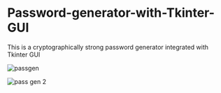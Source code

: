 # Password-generator-with-Tkinter-GUI

This is a cryptographically strong password generator integrated with Tkinter GUI


![passgen](https://user-images.githubusercontent.com/89039455/205440555-ec47e244-bc1d-40dd-91c5-f6b247e92dc3.PNG)


![pass gen 2](https://user-images.githubusercontent.com/89039455/205440553-3d919b40-1d67-464b-b94e-abe4ffbddd2f.PNG)


